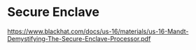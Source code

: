 # Secure Enclave

https://www.blackhat.com/docs/us-16/materials/us-16-Mandt-Demystifying-The-Secure-Enclave-Processor.pdf
